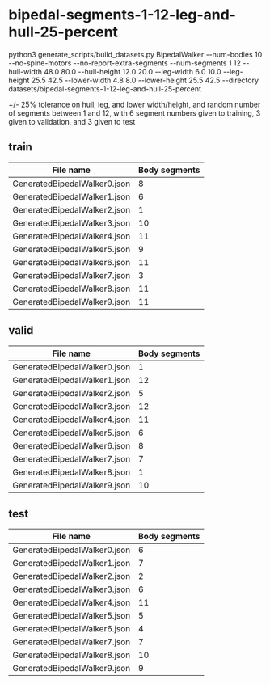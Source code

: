 # bipedal-segments-1-12-leg-and-hull-25-percent

python3 generate_scripts/build_datasets.py BipedalWalker --num-bodies 10 --no-spine-motors --no-report-extra-segments --num-segments 1 12 --hull-width 48.0 80.0 --hull-height 12.0 20.0 --leg-width 6.0 10.0 --leg-height 25.5 42.5 --lower-width 4.8 8.0 --lower-height 25.5 42.5 --directory datasets/bipedal-segments-1-12-leg-and-hull-25-percent

+/- 25% tolerance on hull, leg, and lower width/height, and random number of segments between 1 and 12, with 6 segment numbers given to training, 3 given to validation, and 3 given to test

## train

| File name                     | Body segments      |
| ----------------------------- | ------------------ |
| GeneratedBipedalWalker0.json  | 8                  |
| GeneratedBipedalWalker1.json  | 6                  |
| GeneratedBipedalWalker2.json  | 1                  |
| GeneratedBipedalWalker3.json  | 10                 |
| GeneratedBipedalWalker4.json  | 11                 |
| GeneratedBipedalWalker5.json  | 9                  |
| GeneratedBipedalWalker6.json  | 11                 |
| GeneratedBipedalWalker7.json  | 3                  |
| GeneratedBipedalWalker8.json  | 11                 |
| GeneratedBipedalWalker9.json  | 11                 |

## valid

| File name                     | Body segments      |
| ----------------------------- | ------------------ |
| GeneratedBipedalWalker0.json  | 1                  |
| GeneratedBipedalWalker1.json  | 12                 |
| GeneratedBipedalWalker2.json  | 5                  |
| GeneratedBipedalWalker3.json  | 12                 |
| GeneratedBipedalWalker4.json  | 11                 |
| GeneratedBipedalWalker5.json  | 6                  |
| GeneratedBipedalWalker6.json  | 8                  |
| GeneratedBipedalWalker7.json  | 7                  |
| GeneratedBipedalWalker8.json  | 1                  |
| GeneratedBipedalWalker9.json  | 10                 |

## test

| File name                     | Body segments      |
| ----------------------------- | ------------------ |
| GeneratedBipedalWalker0.json  | 6                  |
| GeneratedBipedalWalker1.json  | 7                  |
| GeneratedBipedalWalker2.json  | 2                  |
| GeneratedBipedalWalker3.json  | 6                  |
| GeneratedBipedalWalker4.json  | 11                 |
| GeneratedBipedalWalker5.json  | 5                  |
| GeneratedBipedalWalker6.json  | 4                  |
| GeneratedBipedalWalker7.json  | 7                  |
| GeneratedBipedalWalker8.json  | 10                 |
| GeneratedBipedalWalker9.json  | 9                  |

